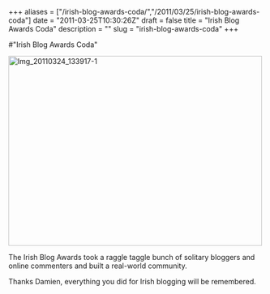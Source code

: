 +++
aliases = ["/irish-blog-awards-coda/","/2011/03/25/irish-blog-awards-coda"]
date = "2011-03-25T10:30:26Z"
draft = false
title = "Irish Blog Awards Coda"
description = ""
slug = "irish-blog-awards-coda"
+++

#"Irish Blog Awards Coda"


 <div class='p_embed p_image_embed'>
<a href="http://getfile0.posterous.com/getfile/files.posterous.com/conoroneill/OqUQmKzUj2JPivKGBgEIh0VJEEEIdMfY8WBACKNJN7zKbDQUrPY7Kz9sFikQ/IMG_20110324_133917-1.jpg.scaled.1000.jpg"><img alt="Img_20110324_133917-1" height="375" src="http://getfile9.posterous.com/getfile/files.posterous.com/conoroneill/lVqw0Hbfs8YDWIGCuh5EOPQvTZI5I0gDSRxT1Be3527M8UNeTa1obe1Bd3aQ/IMG_20110324_133917-1.jpg.scaled.500.jpg" width="500" /></a>
</div>
<p>The Irish Blog Awards took a raggle taggle bunch of solitary bloggers and online commenters and built a real-world community. </p><p /><div>Thanks Damien, everything you did for Irish blogging will be remembered.</div>
 
